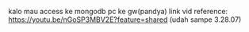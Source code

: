 kalo mau access ke mongodb pc ke gw(pandya)
link vid reference:
https://youtu.be/nGoSP3MBV2E?feature=shared (udah sampe 3.28.07)